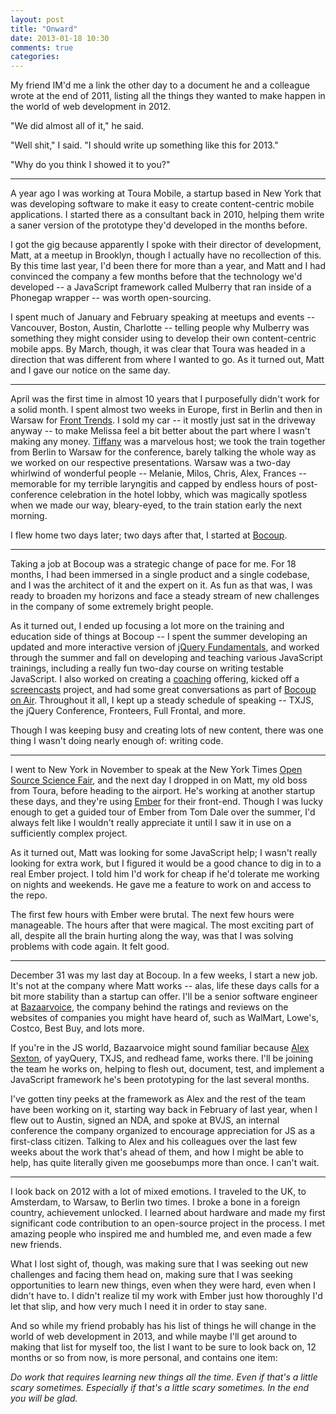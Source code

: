 ```yaml
---
layout: post
title: "Onward"
date: 2013-01-18 10:30
comments: true
categories:
---
```


My friend IM'd me a link the other day to a document he and a colleague wrote
at the end of 2011, listing all the things they wanted to make happen in the
world of web development in 2012.

"We did almost all of it," he said.

"Well shit," I said. "I should write up something like this for 2013."

"Why do you think I showed it to you?"

---

A year ago I was working at Toura Mobile, a startup based in New York that was
developing software to make it easy to create content-centric mobile
applications. I started there as a consultant back in 2010, helping them write
a saner version of the prototype they'd developed in the months before.

I got the gig because apparently I spoke with their director of development,
Matt, at a meetup in Brooklyn, though I actually have no recollection of this.
By this time last year, I'd been there for more than a year, and Matt and I had
convinced the company a few months before that the technology we'd developed --
a JavaScript framework called Mulberry that ran inside of a Phonegap wrapper
-- was worth open-sourcing.

I spent much of January and February speaking at meetups and events --
Vancouver, Boston, Austin, Charlotte -- telling people why Mulberry was
something they might consider using to develop their own content-centric mobile
apps. By March, though, it was clear that Toura was headed in a direction that
was different from where I wanted to go. As it turned out, Matt and I gave our
notice on the same day.

---

April was the first time in almost 10 years that I purposefully didn't work for
a solid month. I spent almost two weeks in Europe, first in Berlin and then in
Warsaw for [Front Trends](http://2013.front-trends.com/). I sold my car -- it
mostly just sat in the driveway anyway -- to make Melissa feel a bit better
about the part where I wasn't making any money.
[Tiffany](http://twitter.com/theophani) was a marvelous host; we took the train
together from Berlin to Warsaw for the conference, barely talking the whole way
as we worked on our respective presentations. Warsaw was a two-day whirlwind of
wonderful people -- Melanie, Milos, Chris, Alex, Frances -- memorable for my
terrible laryngitis and capped by endless hours of post-conference celebration
in the hotel lobby, which was magically spotless when we made our way,
bleary-eyed, to the train station early the next morning.

I flew home two days later; two days after that, I started at
[Bocoup](http://bocoup.com/).

---

Taking a job at Bocoup was a strategic change of pace for me. For 18 months, I
had been immersed in a single product and a single codebase, and I was the
architect of it and the expert on it. As fun as that was, I was ready to
broaden my horizons and face a steady stream of new challenges in the company
of some extremely bright people.

As it turned out, I ended up focusing a lot more on the training and education
side of things at Bocoup -- I spent the summer developing an updated and more
interactive version of [jQuery Fundamentals](http://jqfundamentals.com), and
worked through the summer and fall on developing and teaching various
JavaScript trainings, including a really fun two-day course on writing testable
JavaScript. I also worked on creating a
[coaching](http://training.bocoup.com/coaching/) offering, kicked off a
[screencasts](http://training.bocoup.com/screencasts/) project, and had some
great conversations as part of [Bocoup on
Air](https://plus.google.com/101066175187812737186/posts). Throughout it all, I
kept up a steady schedule of speaking -- TXJS, the jQuery Conference,
Fronteers, Full Frontal, and more.

Though I was keeping busy and creating lots of new content, there was one thing
I wasn't doing nearly enough of: writing code.

---

I went to New York in November to speak at the New York Times [Open Source
Science Fair](http://opensourcesciencefair.com/), and the next day I dropped in
on Matt, my old boss from Toura, before heading to the airport. He's working at
another startup these days, and they're using [Ember](http://emberjs.com/) for
their front-end.  Though I was lucky enough to get a guided tour of Ember from
Tom Dale over the summer, I'd always felt like I wouldn't really appreciate it
until I saw it in use on a sufficiently complex project.

As it turned out, Matt was looking for some JavaScript help; I wasn't really
looking for extra work, but I figured it would be a good chance to dig in to a
real Ember project. I told him I'd work for cheap if he'd tolerate me working
on nights and weekends. He gave me a feature to work on and access to the repo.

The first few hours with Ember were brutal. The next few hours were manageable.
The hours after that were magical. The most exciting part of all, despite all
the brain hurting along the way, was that I was solving problems with code
again. It felt good.

---

December 31 was my last day at Bocoup. In a few weeks, I start a new job. It's
not at the company where Matt works -- alas, life these days calls for a bit
more stability than a startup can offer. I'll be a senior software engineer at
[Bazaarvoice](http://www.bazaarvoice.com/), the company behind the ratings and
reviews on the websites of companies you might have heard of, such as WalMart,
Lowe's, Costco, Best Buy, and lots more.

If you're in the JS world, Bazaarvoice might sound familiar because [Alex
Sexton](http://alexsexton.com/), of yayQuery, TXJS, and redhead fame, works
there. I'll be joining the team he works on, helping to flesh out, document,
test, and implement a JavaScript framework he's been prototyping for the last
several months.

I've gotten tiny peeks at the framework as Alex and the rest of the team have
been working on it, starting way back in February of last year, when I flew out
to Austin, signed an NDA, and spoke at BVJS, an internal conference the company
organized to encourage appreciation for JS as a first-class citizen. Talking to
Alex and his colleagues over the last few weeks about the work that's ahead of
them, and how I might be able to help, has quite literally given me goosebumps
more than once. I can't wait.

---

I look back on 2012 with a lot of mixed emotions. I traveled to the UK,
to Amsterdam, to Warsaw, to Berlin two times. I broke a bone in a foreign
country, achievement unlocked. I learned about hardware and made my first
significant code contribution to an open-source project in the process. I met
amazing people who inspired me and humbled me, and even made a few new friends.

What I lost sight of, though, was making sure that I was seeking out new
challenges and facing them head on, making sure that I was seeking
opportunities to learn new things, even when they were hard, even when I didn't
have to. I didn't realize til my work with Ember just how thoroughly I'd let
that slip, and how very much I need it in order to stay sane.

And so while my friend probably has his list of things he will change in the
world of web development in 2013, and while maybe I'll get around to making
that list for myself too, the list I want to be sure to look back on, 12 months
or so from now, is more personal, and contains one item:

*Do work that requires learning new things all the time. Even if that's a
little scary sometimes. Especially if that's a little scary sometimes. In the
end you will be glad.*
